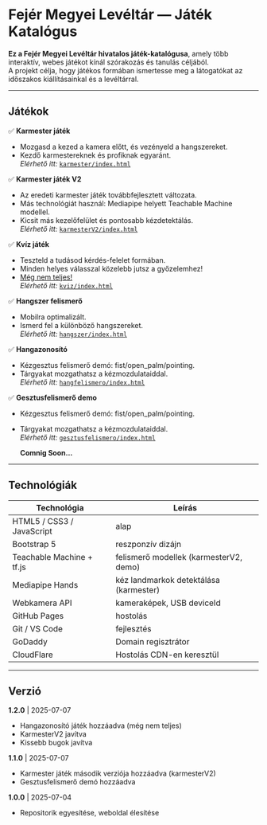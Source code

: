 # Fejér Megyei Levéltár — Játék Katalógus

**Ez a Fejér Megyei Levéltár hivatalos játék-katalógusa**, amely több interaktív, webes játékot kínál szórakozás és tanulás céljából.  
A projekt célja, hogy játékos formában ismertesse meg a látogatókat az időszakos kiállításainkal és a levéltárral.

---

## Játékok

✅ **Karmester játék**
- Mozgasd a kezed a kamera előtt, és vezényeld a hangszereket.
- Kezdő karmestereknek és profiknak egyaránt.  
   *Elérhető itt:* [`karmester/index.html`](karmester/index.html)

✅ **Karmester játék V2**
- Az eredeti karmester játék továbbfejlesztett változata.
- Más technológiát használ: Mediapipe helyett Teachable Machine modellel.
- Kicsit más kezelőfelület és pontosabb kézdetektálás.  
   *Elérhető itt:* [`karmesterV2/index.html`](karmesterV2/index.html)

✅ **Kvíz játék**
- Teszteld a tudásod kérdés-felelet formában.
- Minden helyes válasszal közelebb jutsz a győzelemhez!
- <ins>Még nem teljes!</ins>  
   *Elérhető itt:* [`kviz/index.html`](kviz/index.html)

✅ **Hangszer felismerő**
- Mobilra optimalizált.
- Ismerd fel a különböző hangszereket.  
   *Elérhető itt:* [`hangszer/index.html`](hangszer/index.html)

✅ **Hangazonosító**
- Kézgesztus felismerő demó: fist/open_palm/pointing.
- Tárgyakat mozgathatsz a kézmozdulataiddal.  
   *Elérhető itt:* [`hangfelismero/index.html`](hangfelismero/index.html)

✅ **Gesztusfelismerő demo**
- Kézgesztus felismerő demó: fist/open_palm/pointing.
- Tárgyakat mozgathatsz a kézmozdulataiddal.  
   *Elérhető itt:* [`gesztusfelismero/index.html`](gesztusfelismero/index.html)

  
  **Comnig Soon...**
---


##  Technológiák

| Technológia                 | Leírás                                  |
| --------------------------- | ----------------------------------------|
| HTML5 / CSS3 / JavaScript   | alap                                    |
| Bootstrap 5                 | reszponzív dizájn                       |
| Teachable Machine + tf.js   | felismerő modellek (karmesterV2, demo)  |
| Mediapipe Hands             | kéz landmarkok detektálása (karmester)  |
| Webkamera API               | kameraképek, USB deviceId               |
| GitHub Pages                | hostolás                                |
| Git / VS Code               | fejlesztés                              |
| GoDaddy                     | Domain regisztrátor                     |
| CloudFlare                  | Hostolás CDN-en keresztül               |

---

## Verzió

**1.2.0**  | 2025-07-07
- Hangazonosító játék hozzáadva (még nem teljes)
- KarmesterV2 javítva
- Kissebb bugok javítva

**1.1.0**  | 2025-07-07
- Karmester játék második verziója hozzáadva (karmesterV2)
- Gesztusfelismerő demó hozzáadva

     
**1.0.0**  | 2025-07-04 
- Repositorik egyesítése, weboldal élesítése
